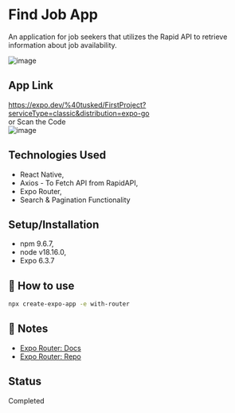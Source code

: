 # Find Job App
An application for job seekers that utilizes the Rapid API to retrieve information about job availability.

![image](https://github.com/chiragmathur03/reactnative-findjobapp/assets/54184768/be0119f2-685e-4282-ab42-57d3dfcfde93)



## App Link
https://expo.dev/%40tusked/FirstProject?serviceType=classic&distribution=expo-go \
or Scan the Code\
![image](https://github.com/chiragmathur03/reactnative-findjobapp/assets/54184768/99defa88-7412-4830-b728-b6a60c957975)




## Technologies Used
* React Native,
* Axios - To Fetch API from RapidAPI,
* Expo Router,
* Search & Pagination Functionality

## Setup/Installation
* npm 9.6.7,
* node v18.16.0,
* Expo 6.3.7

## 🚀 How to use

```sh
npx create-expo-app -e with-router
```

## 📝 Notes

- [Expo Router: Docs](https://expo.github.io/router)
- [Expo Router: Repo](https://github.com/expo/router)

## Status
Completed
